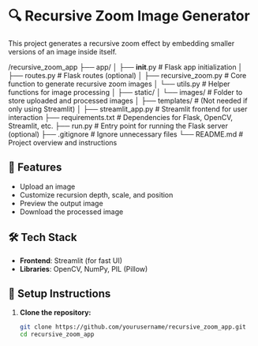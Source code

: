 # 🔍 Recursive Zoom Image Generator

This project generates a recursive zoom effect by embedding smaller versions of an image inside itself.

/recursive_zoom_app
├── app/
│   ├── __init__.py         # Flask app initialization
│   ├── routes.py           # Flask routes (optional)
│   ├── recursive_zoom.py   # Core function to generate recursive zoom images
│   └── utils.py            # Helper functions for image processing
│
├── static/
│   └── images/             # Folder to store uploaded and processed images
│
├── templates/              # (Not needed if only using Streamlit)
│
├── streamlit_app.py        # Streamlit frontend for user interaction
├── requirements.txt        # Dependencies for Flask, OpenCV, Streamlit, etc.
├── run.py                  # Entry point for running the Flask server (optional)
├── .gitignore              # Ignore unnecessary files
└── README.md               # Project overview and instructions


## 🚀 Features
- Upload an image
- Customize recursion depth, scale, and position
- Preview the output image
- Download the processed image

## 🛠️ Tech Stack
- **Frontend**: Streamlit (for fast UI)
- **Libraries**: OpenCV, NumPy, PIL (Pillow)

## 🔧 Setup Instructions

1. **Clone the repository:**
   ```bash
   git clone https://github.com/yourusername/recursive_zoom_app.git
   cd recursive_zoom_app
